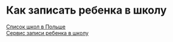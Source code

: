 # Как записать ребенка в школу

[Список школ в Польше](http://szkolypodstawowe.edubaza.pl/)  
[Сервис записи ребенка в школу](https://warszawa-przedszkola.pzo.edu.pl/formico-parents/main.action)  

